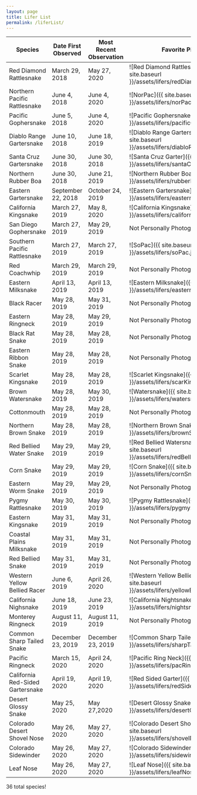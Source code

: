 ```yaml
---
layout: page
title: Lifer List
permalink: /liferList/
---
```

|Species|Date First Observed|Most Recent Observation|Favorite Picture|
|---|---|---|---|
|Red Diamond Rattlesnake|March 29, 2018|May 27, 2020|![Red Diamond Rattlesnake]({{ site.baseurl }}/assets/lifers/redDiamondRattle.jpg)|   
|Northern Pacific Rattlesnake|June 4, 2018|June 4, 2020|![NorPac]({{ site.baseurl }}/assets/lifers/norPac.jpg)|
|Pacific Gophersnake|June 5, 2018|June 4, 2020|![Pacific Gophersnake]({{ site.baseurl }}/assets/lifers/pacificGopher.jpg)|
|Diablo Range Gartersnake|June 10, 2018|June 18, 2019|![Diablo Range Gartersnake]({{ site.baseurl }}/assets/lifers/diabloRangeGarter.jpg)|
|Santa Cruz Gartersnake|June 30, 2018|June 30, 2018|![Santa Cruz Garter]({{ site.baseurl }}/assets/lifers/santaCruzGarter.jpg)|
|Northern Rubber Boa|June 30, 2018|June 21, 2019|![Northern Rubber Boa]({{ site.baseurl }}/assets/lifers/rubberBoa.jpg)|
|Eastern Gartersnake|September 22, 2018|October 24, 2019|![Eastern Gartersnake]({{ site.baseurl }}/assets/lifers/easternGarter.jpg)|
|California Kingsnake|March 27, 2019|May 8, 2020|![California Kingsnake]({{ site.baseurl }}/assets/lifers/californiaKingsnake.jpg)|
|San Diego Gophersnake|March 27, 2019|May 29, 2019|Not Personally Photographed|
|Southern Pacific Rattlesnake|March 27, 2019|March 27, 2019|![SoPac]({{ site.baseurl }}/assets/lifers/soPac.jpg)| 
|Red Coachwhip|March 29, 2019|March 29, 2019|Not Personally Photographed|
|Eastern Milksnake|April 13, 2019|April 13, 2019|![Eastern Milksnake]({{ site.baseurl }}/assets/lifers/easternMilk.jpg)|
|Black Racer|May 28, 2019|May 31, 2019|Not Personally Photographed|
|Eastern Ringneck|May 28, 2019|May 29, 2019|Not Personally Photographed|
|Black Rat Snake|May 28, 2019|May 28, 2019|Not Personally Photographed|
|Eastern Ribbon Snake|May 28, 2019|May 28, 2019|Not Personally Photographed|
|Scarlet Kingsnake|May 28, 2019|May 28, 2019|![Scarlet Kingsnake]({{ site.baseurl }}/assets/lifers/scarKing.jpg)|
|Brown Watersnake|May 28, 2019|May 30, 2019|![Watersnake]({{ site.baseurl }}/assets/lifers/watersnake.jpg)|
|Cottonmouth|May 28, 2019|May 28, 2019|Not Personally Photographed|
|Northern Brown Snake|May 28, 2019|May 28, 2019|![Northern Brown Snake]({{ site.baseurl }}/assets/lifers/brownSnake.jpg)|
|Red Bellied Water Snake|May 29, 2019|May 29, 2019|![Red Bellied Watersnake]({{ site.baseurl }}/assets/lifers/redBellyWatersnake.jpg)|
|Corn Snake|May 29, 2019|May 29, 2019|![Corn Snake]({{ site.baseurl }}/assets/lifers/cornSnake.jpg)|
|Eastern Worm Snake|May 29, 2019|May 29, 2019|Not Personally Photographed|
|Pygmy Rattlesnake|May 30, 2019|May 30, 2019|![Pygmy Rattlesnake]({{ site.baseurl }}/assets/lifers/pygmy.jpg)|
|Eastern Kingsnake|May 31, 2019|May 31, 2019|Not Personally Photographed|
|Coastal Plains Milksnake|May 31, 2019|May 31, 2019|Not Personally Photographed|
|Red Bellied Snake|May 31, 2019|May 31, 2019|Not Personally Photographed|
|Western Yellow Bellied Racer|June 6, 2019|April 26, 2020|![Western Yellow Bellied Racer]({{ site.baseurl }}/assets/lifers/yellowBellyRacer.jpg)|
|California Nighsnake|June 18, 2019|June 23, 2019|![California Nightsnake]({{ site.baseurl }}/assets/lifers/nightsnake.jpg)|
|Monterey Ringneck|August 11, 2019|August 11, 2019|Not Personally Photographed|
|Common Sharp Tailed Snake|December 23, 2019|December 23, 2019|![Common Sharp Tailed]({{ site.baseurl }}/assets/lifers/sharpTail.jpg)|
|Pacific Ringneck|March 15, 2020|April 24, 2020|![Pacific Ring Neck]({{ site.baseurl }}/assets/lifers/pacRing.jpg)|
|California Red-Sided Gartersnake|April 19, 2020|April 19, 2020|![Red Sided Garter]({{ site.baseurl }}/assets/lifers/redSidedGarter.jpg)|
|Desert Glossy Snake|May 25, 2020|May 27,2020|![Desert Glossy Snake]({{ site.baseurl }}/assets/lifers/desertGlossy.jpg)|
|Colorado Desert Shovel Nose|May 26, 2020|May 27, 2020|![Colorado Desert Shovel Nose]({{ site.baseurl }}/assets/lifers/shovelNose.jpg)|
|Colorado Sidewinder|May 26, 2020|May 27, 2020|![Colorado Sidewinder]({{ site.baseurl }}/assets/lifers/sidewinder.jpg)|
|Leaf Nose|May 26, 2020|May 27, 2020|![Leaf Nose]({{ site.baseurl }}/assets/lifers/leafNose.jpg)|

36 total species!